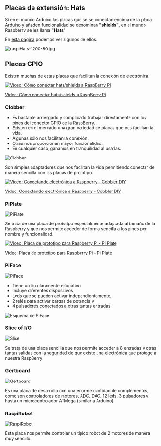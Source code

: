 ## Placas de extensión: Hats

Si en el mundo Arduino las placas que se se conectan encima de la placa Arduino y añaden funcionalidad se denominan **"shields"**, en el mundo Raspberry se les llama **"Hats"**

En [esta página](https://www.tomshardware.com/amp/best-picks/best-raspberry-pi-hats) podemos ver algunos de ellos.

![raspiHats-1200-80.jpg](./images/raspiHats-1200-80.jpg)


## Placas GPIO

Existen muchas de estas placas que facilitan la conexión de electrónica.

[![Vídeo: Cómo conectar hats/shields a RaspBerry Pi](https://img.youtube.com/vi/J9ZolkLrbdg/0.jpg)](https://drive.google.com/file/d/1qVIEIs47dEkF7Y0r4qwp4uRRv6R5nxIa/view?usp=sharing)


[Vídeo: Cómo conectar hats/shields a RaspBerry Pi](https://drive.google.com/file/d/1qVIEIs47dEkF7Y0r4qwp4uRRv6R5nxIa/view?usp=sharing)

### Clobber

* Es bastante arriesgado y complicado trabajar directamente con los pines del conector GPIO de la RaspBerry.
* Existen en el mercado una gran variedad de placas que nos facilitan la vida.
* Algunas sólo nos facilitan la conexión.
* Otras nos proporcionan mayor funcionalidad.
* En cualquier caso, ganamos en tranquilidad al usarlas.


![Clobber](./images/clobber.jpg)

Son simples adaptadores que nos facilitan la vida permitiendo conectar de manera sencilla con las placas de prototipo.


[![Vídeo: Conectando electrónica a Raspberry - Cobbler DIY](https://img.youtube.com/vi/CyNVsgw-t3U/0.jpg)](https://drive.google.com/file/d/10JFZ8M7WVF23vrh1gj18Ia3SZ0FwcOF8/view?usp=sharing)


[Vídeo: Conectando electrónica a Raspberry - Cobbler DIY](https://drive.google.com/file/d/10JFZ8M7WVF23vrh1gj18Ia3SZ0FwcOF8/view?usp=sharing)


### PiPlate

![PiPlate](./images/piplate.png)

Se trata de una placa de prototipo especialmente adaptada al tamaño de la Raspberry y que nos permite acceder de forma sencilla a los pines por nombre y funcionalidad.


[![Video: Placa de prototipo para Raspberry Pi - Pi Plate](https://img.youtube.com/vi/AB50mlF0ikU/0.jpg)](https://drive.google.com/file/d/12nz53fows1h3KZTM3or7KGpP5TQru44P/view?usp=sharing)


[Video: Placa de prototipo para Raspberry Pi - Pi Plate](https://drive.google.com/file/d/12nz53fows1h3KZTM3or7KGpP5TQru44P/view?usp=sharing)


### PiFace

![PiFace](./images/piface.png)

* Tiene un fin claramente educativo,
* Incluye diferentes dispositivos
* Leds que se pueden activar independientemente,
* 2 relés para activar cargas de potencia y
* 4 pulsadores conectados a otras tantas entradas

![Esquema de PiFace](./images/esquemapiface.png)

### Slice of I/O

![Slice](./images/slice.png)

Se trata de una placa sencilla que nos permite acceder a 8 entradas y otras tantas salidas con la seguridad de que existe una electrónica que protege a nuestra RaspBerry

### Gertboard

![Gertboard](./images/gertboard.png)

Es una placa de desarrollo con una enorme cantidad de complementos, como son controladores de motores, ADC, DAC, 12 leds, 3 pulsadores y hasta un microcontrolador ATMega (similar a Arduino)

### RaspiRobot

![RaspiRobot](./images/raspirobot.png)

Esta placa nos permite controlar un típico robot de 2 motores de manera muy sencillo. 

